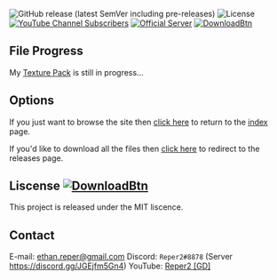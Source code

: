 ![GitHub release (latest SemVer including pre-releases)](https://img.shields.io/github/v/release/Reper2/Downloadable-Files?include_prereleases&sort=semver)
![License](https://img.shields.io/github/license/Reper2/Downloadable-Files)
[![YouTube Channel Subscribers](https://img.shields.io/youtube/channel/subscribers/UCofCDfLjs_TkiC-p0-k_9XA?color=%23FF6969&label=Reper2%20%5BGD%5D&logo=youtube&logoColor=%23FF0000&style=flat)](https://www.youtube.com/channel/UCofCDfLjs_TkiC-p0-k_9XA)
[![Official Server](https://img.shields.io/discord/771861170256085023?color=%237289DA&label=Official%20Server&logo=discord)](https://discord.gg/JGEjfm5Gn4)
[![DownloadBtn](https://cdn.discordapp.com/emojis/885670815725674527.png?size=32)](https://raw.githubusercontent.com/Reper2/Downloadable-Files/master/README.md)
## File Progress
My [Texture Pack](https://reper2.github.io/Downloadable-Files/texture-pack) is still in progress...
## Options
If you just want to browse the site then [click here](https://reper2.github.io/Downloadable-Files) to return to the [index](https://reper2.github.io/Downloadable-Files/index.md) page.

If you'd like to download all the files then [click here](https://github.com/Reper2/Downloadable-Files/releases) to redirect to the releases page.
## Liscense [![DownloadBtn](https://cdn.discordapp.com/emojis/885670815725674527.png?size=32)](https://raw.githubusercontent.com/Reper2/Downloadable-Files/master/LISCENSE)
This project is released under the MIT liscence.
## Contact
E-mail: [ethan.reper@gmail.com](mailto:ethan.reper@gmail.com)
Discord: `Reper2#8878` (Server https://discord.gg/JGEjfm5Gn4)
YouTube: [Reper2 [GD]](https://www.youtube.com/channel/UCofCDfLjs_TkiC-p0-k_9XA)

